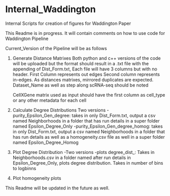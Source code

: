# Internal_Waddington
Internal Scripts for creation of figures for Waddington Paper

This Readme is in progress. It will contain comments on how to use code for Waddington Pipeline

Current_Version of the Pipeline will be as follows

1) Generate Distance Matrixes
   Both python and c++ versions of the code will be uploaded but the format should result in a .txt file with the appending of Dist_Form.txt,
   Each file will have 3 columns but with no header. First Column represents out edges Second column represents in-edges. As distances matrixes, mirrored duplicates are expected. Dataset_Name as well as step along scRNA-seq should be noted

   CellXGene matrix used as input should have the first column as cell_type or any other metadata for each cell

2) Calculate Degree Distributions
  Two versions
  -purity_Epsilon_Gen_degree: takes in only Dist_Form.txt, output a csv named Neighborhoods in a folder that has run details in a super folder named Epsilon_Degree_Only
  -purity_Epsilon_Gen_degree_homog: takes in only Dist_Form.txt, output a csv named Neighborhoods in a folder that has run details as well as a homogeneity.csv file as well in a super folder named Epsilon_Degree_Homog

3) Plot Degree Distribution
    -Two versions
    -plots degree_dist_: Takes in Neighborhoods.csv in a folder named after run details in Epsilon_Degree_Only, plots degree distribution. Takes in number of bins to logbinns 

4) Plot homogeneity plots

This Readme will be updated in the future as well.
